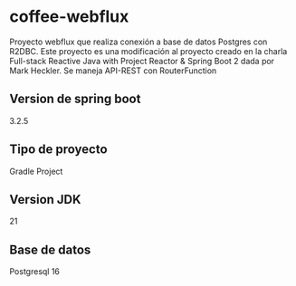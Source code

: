 # coffee-webflux
Proyecto webflux que realiza conexión a base de datos Postgres con R2DBC. Este proyecto es una modificación al proyecto creado en la charla Full-stack Reactive Java with Project Reactor & Spring Boot 2 dada por Mark Heckler.
Se maneja API-REST con RouterFunction

## Version de spring boot
3.2.5

## Tipo de proyecto
Gradle Project

## Version JDK
21

## Base de datos
Postgresql 16
